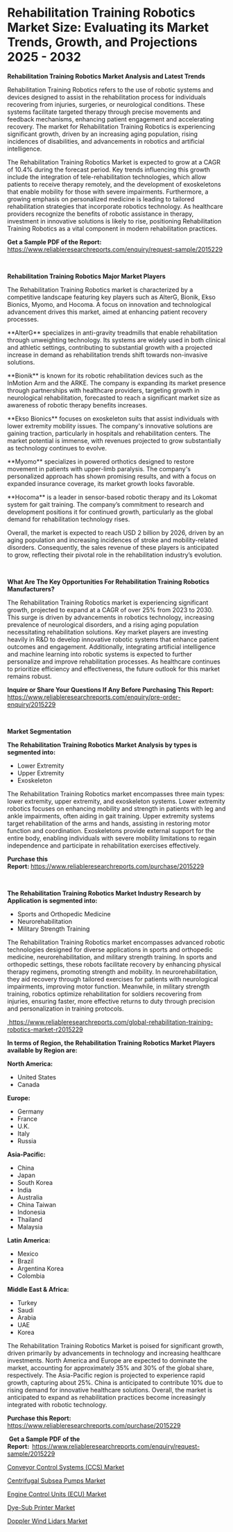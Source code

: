 <p><h1>Rehabilitation Training Robotics Market Size: Evaluating its Market Trends, Growth, and Projections 2025 - 2032</h1></p><p><strong>Rehabilitation Training Robotics Market Analysis and Latest Trends</strong></p>
<p><p>Rehabilitation Training Robotics refers to the use of robotic systems and devices designed to assist in the rehabilitation process for individuals recovering from injuries, surgeries, or neurological conditions. These systems facilitate targeted therapy through precise movements and feedback mechanisms, enhancing patient engagement and accelerating recovery. The market for Rehabilitation Training Robotics is experiencing significant growth, driven by an increasing aging population, rising incidences of disabilities, and advancements in robotics and artificial intelligence. </p><p>The Rehabilitation Training Robotics Market is expected to grow at a CAGR of 10.4% during the forecast period. Key trends influencing this growth include the integration of tele-rehabilitation technologies, which allow patients to receive therapy remotely, and the development of exoskeletons that enable mobility for those with severe impairments. Furthermore, a growing emphasis on personalized medicine is leading to tailored rehabilitation strategies that incorporate robotics technology. As healthcare providers recognize the benefits of robotic assistance in therapy, investment in innovative solutions is likely to rise, positioning Rehabilitation Training Robotics as a vital component in modern rehabilitation practices.</p></p>
<p><strong>Get a Sample PDF of the Report:&nbsp;</strong> <a href="https://www.reliableresearchreports.com/enquiry/request-sample/2015229?utm_campaign=3446&utm_medium=2&utm_source=Github&utm_content=ia&utm_term=29032025&utm_id=rehabilitation-training-robotics">https://www.reliableresearchreports.com/enquiry/request-sample/2015229</a></p>
<p>&nbsp;</p>
<p><strong>Rehabilitation Training Robotics Major Market Players</strong></p>
<p><p>The Rehabilitation Training Robotics market is characterized by a competitive landscape featuring key players such as AlterG, Bionik, Ekso Bionics, Myomo, and Hocoma. A focus on innovation and technological advancement drives this market, aimed at enhancing patient recovery processes.</p><p>**AlterG** specializes in anti-gravity treadmills that enable rehabilitation through unweighting technology. Its systems are widely used in both clinical and athletic settings, contributing to substantial growth with a projected increase in demand as rehabilitation trends shift towards non-invasive solutions.</p><p>**Bionik** is known for its robotic rehabilitation devices such as the InMotion Arm and the ARKE. The company is expanding its market presence through partnerships with healthcare providers, targeting growth in neurological rehabilitation, forecasted to reach a significant market size as awareness of robotic therapy benefits increases.</p><p>**Ekso Bionics** focuses on exoskeleton suits that assist individuals with lower extremity mobility issues. The company's innovative solutions are gaining traction, particularly in hospitals and rehabilitation centers. The market potential is immense, with revenues projected to grow substantially as technology continues to evolve.</p><p>**Myomo** specializes in powered orthotics designed to restore movement in patients with upper-limb paralysis. The company's personalized approach has shown promising results, and with a focus on expanded insurance coverage, its market growth looks favorable.</p><p>**Hocoma** is a leader in sensor-based robotic therapy and its Lokomat system for gait training. The company’s commitment to research and development positions it for continued growth, particularly as the global demand for rehabilitation technology rises.</p><p>Overall, the market is expected to reach USD 2 billion by 2026, driven by an aging population and increasing incidences of stroke and mobility-related disorders. Consequently, the sales revenue of these players is anticipated to grow, reflecting their pivotal role in the rehabilitation industry’s evolution.</p></p>
<p>&nbsp;</p>
<p><strong>What Are The Key Opportunities For Rehabilitation Training Robotics Manufacturers?</strong></p>
<p><p>The Rehabilitation Training Robotics market is experiencing significant growth, projected to expand at a CAGR of over 25% from 2023 to 2030. This surge is driven by advancements in robotics technology, increasing prevalence of neurological disorders, and a rising aging population necessitating rehabilitation solutions. Key market players are investing heavily in R&D to develop innovative robotic systems that enhance patient outcomes and engagement. Additionally, integrating artificial intelligence and machine learning into robotic systems is expected to further personalize and improve rehabilitation processes. As healthcare continues to prioritize efficiency and effectiveness, the future outlook for this market remains robust.</p></p>
<p><strong>Inquire or Share Your Questions If Any Before Purchasing This Report:</strong> <a href="https://www.reliableresearchreports.com/enquiry/pre-order-enquiry/2015229?utm_campaign=3446&utm_medium=2&utm_source=Github&utm_content=ia&utm_term=29032025&utm_id=rehabilitation-training-robotics">https://www.reliableresearchreports.com/enquiry/pre-order-enquiry/2015229</a></p>
<p>&nbsp;</p>
<p><strong>Market Segmentation</strong></p>
<p><strong>The Rehabilitation Training Robotics Market Analysis by types is segmented into:</strong></p>
<p><ul><li>Lower Extremity</li><li>Upper Extremity</li><li>Exoskeleton</li></ul></p>
<p><p>The Rehabilitation Training Robotics market encompasses three main types: lower extremity, upper extremity, and exoskeleton systems. Lower extremity robotics focuses on enhancing mobility and strength in patients with leg and ankle impairments, often aiding in gait training. Upper extremity systems target rehabilitation of the arms and hands, assisting in restoring motor function and coordination. Exoskeletons provide external support for the entire body, enabling individuals with severe mobility limitations to regain independence and participate in rehabilitation exercises effectively.</p></p>
<p><strong>Purchase this Report:&nbsp;</strong><a href="https://www.reliableresearchreports.com/purchase/2015229?utm_campaign=3446&utm_medium=2&utm_source=Github&utm_content=ia&utm_term=29032025&utm_id=rehabilitation-training-robotics">https://www.reliableresearchreports.com/purchase/2015229</a></p>
<p>&nbsp;</p>
<p><strong>The Rehabilitation Training Robotics Market Industry Research by Application is segmented into:</strong></p>
<p><ul><li>Sports and Orthopedic Medicine</li><li>Neurorehabilitation</li><li>Military Strength Training</li></ul></p>
<p><p>The Rehabilitation Training Robotics market encompasses advanced robotic technologies designed for diverse applications in sports and orthopedic medicine, neurorehabilitation, and military strength training. In sports and orthopedic settings, these robots facilitate recovery by enhancing physical therapy regimens, promoting strength and mobility. In neurorehabilitation, they aid recovery through tailored exercises for patients with neurological impairments, improving motor function. Meanwhile, in military strength training, robotics optimize rehabilitation for soldiers recovering from injuries, ensuring faster, more effective returns to duty through precision and personalization in training protocols.</p></p>
<p><a href="https://www.reliableresearchreports.com/global-rehabilitation-training-robotics-market-r2015229?utm_campaign=3446&utm_medium=2&utm_source=Github&utm_content=ia&utm_term=29032025&utm_id=rehabilitation-training-robotics">&nbsp;https://www.reliableresearchreports.com/global-rehabilitation-training-robotics-market-r2015229</a></p>
<p><strong>In terms of Region, the Rehabilitation Training Robotics Market Players available by Region are:</strong></p>
<p>
    <p> <strong> North America: </strong>
        <ul>
            <li>United States</li>
            <li>Canada</li>
        </ul>
        </p> 
    <p> <strong> Europe: </strong>
        <ul>
            <li>Germany</li>
            <li>France</li>
            <li>U.K.</li>
            <li>Italy</li>
            <li>Russia</li>
        </ul>
        </p> 
    <p> <strong> Asia-Pacific: </strong>
        <ul>
            <li>China</li>
            <li>Japan</li>
            <li>South Korea</li>
            <li>India</li>
            <li>Australia</li>
            <li>China Taiwan</li>
            <li>Indonesia</li>
            <li>Thailand</li>
            <li>Malaysia</li>
        </ul>
        </p> 
    <p> <strong> Latin America: </strong>
        <ul>
            <li>Mexico</li>
            <li>Brazil</li>
            <li>Argentina Korea</li>
            <li>Colombia</li>
        </ul>
        </p> 
    <p> <strong> Middle East & Africa: </strong>
        <ul>
            <li>Turkey</li>
            <li>Saudi</li>
            <li>Arabia</li>
            <li>UAE</li>
            <li>Korea</li>
        </ul>
    </p>
    </p>
<p><p>The Rehabilitation Training Robotics Market is poised for significant growth, driven primarily by advancements in technology and increasing healthcare investments. North America and Europe are expected to dominate the market, accounting for approximately 35% and 30% of the global share, respectively. The Asia-Pacific region is projected to experience rapid growth, capturing about 25%. China is anticipated to contribute 10% due to rising demand for innovative healthcare solutions. Overall, the market is anticipated to expand as rehabilitation practices become increasingly integrated with robotic technology.</p></p>
<p><strong>Purchase this Report: </strong><a href="https://www.reliableresearchreports.com/purchase/2015229?utm_campaign=3446&utm_medium=2&utm_source=Github&utm_content=ia&utm_term=29032025&utm_id=rehabilitation-training-robotics">https://www.reliableresearchreports.com/purchase/2015229</a></p>
<p>&nbsp;<strong>Get a Sample PDF of the Report:&nbsp;&nbsp;</strong><a href="https://www.reliableresearchreports.com/enquiry/request-sample/2015229?utm_campaign=3446&utm_medium=2&utm_source=Github&utm_content=ia&utm_term=29032025&utm_id=rehabilitation-training-robotics">https://www.reliableresearchreports.com/enquiry/request-sample/2015229</a></p>
<p><strong></strong></p>
<p><p><a href="https://www.linkedin.com/pulse/insightful-conveyor-control-systems-ccs-market-size-expected-jmetc?utm_campaign=3446&utm_medium=2&utm_source=Github&utm_content=ia&utm_term=29032025&utm_id=rehabilitation-training-robotics">Conveyor Control Systems (CCS) Market</a></p><p><a href="https://www.linkedin.com/pulse/comprehensive-examination-centrifugal-subsea-pumps-market-basis-lyhdc?utm_campaign=3446&utm_medium=2&utm_source=Github&utm_content=ia&utm_term=29032025&utm_id=rehabilitation-training-robotics">Centrifugal Subsea Pumps Market</a></p><p><a href="https://www.linkedin.com/pulse/projected-market-revenue-engine-control-units-ecu-47-cagr-npphc?utm_campaign=3446&utm_medium=2&utm_source=Github&utm_content=ia&utm_term=29032025&utm_id=rehabilitation-training-robotics">Engine Control Units (ECU) Market</a></p><p><a href="https://www.linkedin.com/pulse/close-examination-dye-sub-printer-market-size-scopeprojected-ndltc?utm_campaign=3446&utm_medium=2&utm_source=Github&utm_content=ia&utm_term=29032025&utm_id=rehabilitation-training-robotics">Dye-Sub Printer Market</a></p><p><a href="https://www.linkedin.com/pulse/key-trends-driving-doppler-wind-lidars-market-growth-cmgyc?utm_campaign=3446&utm_medium=2&utm_source=Github&utm_content=ia&utm_term=29032025&utm_id=rehabilitation-training-robotics">Doppler Wind Lidars Market</a></p></p>